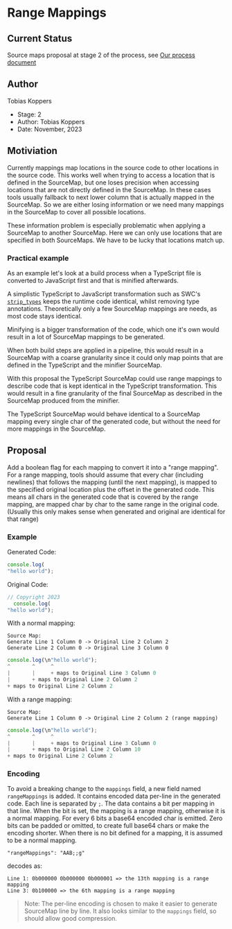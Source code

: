 # Range Mappings

## Current Status

Source maps proposal at stage 2 of the process, see [Our process document](https://github.com/tc39/source-map/blob/main/PROCESS.md)

## Author

Tobias Koppers

* Stage: 2
* Author: Tobias Koppers
* Date: November, 2023

## Motiviation

Currently mappings map locations in the source code to other locations in the source code.
This works well when trying to access a location that is defined in the SourceMap, but one loses precision when accessing locations that are not directly defined in the SourceMap.
In these cases tools usually fallback to next lower column that is actually mapped in the SourceMap.
So we are either losing information or we need many mappings in the SourceMap to cover all possible locations.

These information problem is especially problematic when applying a SourceMap to another SourceMap.
Here we can only use locations that are specified in both SourceMaps. We have to be lucky that locations match up.

### Practical example

As an example let's look at a build process when a TypeScript file is converted to JavaScript first and that is minified afterwards.

A simplistic TypeScript to JavaScript transformation such as SWC's [`strip_types`](https://play.swc.rs/?version=1.10.7&code=H4sIAAAAAAAAA0WMQQqDMBBF93OKv6wgPYBpu5HewAvEQTA0Tcpkggvx7k2E4OrD%2B4%2FH3qaE0epjemEn4Jdn7xjb6tJnkTQg5O%2B8iLkutc4PmAwVxDEklcwa5cYxB21%2B37TurAJagvdWxROnba6r6gXXqfSgg0hXiRveIqXemT8eTB9GqwAAAA%3D%3D&config=H4sIAAAAAAAAA1VPOw7DIAzdOQXy3KFi6NA79BCIOhERAYQdqSjK3QsJpM1mv4%2Ff8yqkhIkMPOVaxrJEnQjTuReEsmf9KQhwjkgm2chw6yxTpQbtCHdoOxhgnUbk6kJSd6WaA1wIhN3RsNl6O%2BT%2FTBPmmJDoKqxS7UeH10TRUmEO72Un2y%2B179HgAT9RDzsPg6VXd3JaUGxfBMLf3xcBAAA%3D&strip-types=) keeps the runtime code identical, whilst removing type annotations.
Theoretically only a few SourceMap mappings are needs, as most code stays identical.

Minifying is a bigger transformation of the code, which one it's own would result in a lot of SourceMap mappings to be generated.

When both build steps are applied in a pipeline, this would result in a SourceMap with a coarse granularity since it could only map points that are defined in the TypeScript and the minifier SourceMap.

With this proposal the TypeScript SourceMap could use range mappings to describe code that is kept identical in the TypeScript transformation. This would result in a fine granularity of the final SourceMap as described in the SourceMap produced from the minifier.

The TypeScript SourceMap would behave identical to a SourceMap mapping every single char of the generated code, but without the need for more mappings in the SourceMap.

## Proposal

Add a boolean flag for each mapping to convert it into a "range mapping".
For a range mapping, tools should assume that every char (including newlines) that follows the mapping (until the next mapping), is mapped to the specified original location plus the offset in the generated code.
This means all chars in the generated code that is covered by the range mapping, are mapped char by char to the same range in the original code.
(Usually this only makes sense when generated and original are identical for that range)

### Example

Generated Code:

``` js
console.log(
"hello world");
```

Original Code:

``` js
// Copyright 2023
  console.log(
"hello world");
```

With a normal mapping:

```
Source Map:
Generate Line 1 Column 0 -> Original Line 2 Column 2
Generate Line 2 Column 0 -> Original Line 3 Column 0
```

``` js
console.log(\n"hello world");
^       ^     ^
|       |     + maps to Original Line 3 Column 0
|       + maps to Original Line 2 Column 2
+ maps to Original Line 2 Column 2
```

With a range mapping:

```
Source Map:
Generate Line 1 Column 0 -> Original Line 2 Column 2 (range mapping)
```

``` js
console.log(\n"hello world");
^       ^     ^
|       |     + maps to Original Line 3 Column 0
|       + maps to Original Line 2 Column 10
+ maps to Original Line 2 Column 2
```

### Encoding

To avoid a breaking change to the `mappings` field, a new field named `rangeMappings` is added.
It contains encoded data per-line in the generated code.
Each line is separated by `;`.
The data contains a bit per mapping in that line.
When the bit is set, the mapping is a range mapping, otherwise it is a normal mapping.
For every 6 bits a base64 encoded char is emitted.
Zero bits can be padded or omitted, to create full base64 chars or make the encoding shorter.
When there is no bit defined for a mapping, it is assumed to be a normal mapping.

```
"rangeMappings": "AAB;;g"
```

decodes as:

```
Line 1: 0b000000 0b000000 0b000001 => the 13th mapping is a range mapping
Line 3: 0b100000 => the 6th mapping is a range mapping
```

> Note: The per-line encoding is chosen to make it easier to generate SourceMap line by line.
> It also looks similar to the `mappings` field, so should allow good compression.
